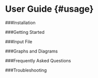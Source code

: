 User Guide                         {#usage}
============

###Installation



###Getting Started



###Input File



###Graphs and Diagrams



###Frequently Asked Questions



###Troubleshooting


